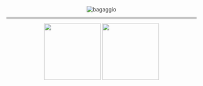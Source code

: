 <div align="center" width="100%">
  <img src="https://bosquegraopara.com.br/wp-content/uploads/2018/11/Bagaggio-leblon-logo-1132x670.jpg" alt="bagaggio"/>
</div>
<hr/>

<div align="center">
  <img height="150rem" src="https://github-readme-stats-git-masterrstaa-rickstaa.vercel.app/api?username=bagaggioX6&&show_icons=true&theme=outrun&include_all_commits=true&count_private=true"/>
  <img height="150rem" src="https://github-readme-stats-git-masterrstaa-rickstaa.vercel.app/api/top-langs/?username=bagaggioX6&layout=compact&langs_count=16&theme=outrun"/>
</div>
